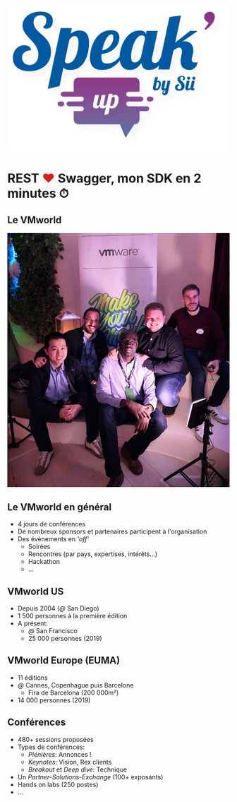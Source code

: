 ![Speak Up](./images/logo-speakupbysii.png) <!-- .element style="max-width:40%;" -->
# REST <span style="color:#d91f11">❤</span> Swagger, mon SDK en 2 minutes ⏱
<!-- .slide: data-state="nologo-slide" style="text-align: center;" -->



## Le VMworld

<!-- .slide: style="text-align:center;" -->
![Logo VMworld](./images/sii@vmworld.png) <!-- .element style="max-width:45%;" -->


## Le VMworld en général

* 4 jours de conférences
* De nombreux sponsors et partenaires participent à l'organisation
* Des évènements en *'off'*
  * Soirées
  * Rencontres (par pays, expertises, intérêts…)
  * Hackathon
  * …


## VMworld US

* Depuis 2004 (*@* San Diego)
* 1 500 personnes à la première édition
* A présent:
  * *@* San Francisco
  * 25 000 personnes (2019)


## VMworld Europe (EUMA)

* 11 éditions
* *@* Cannes, Copenhague puis Barcelone
  * Fira de Barcelona (200 000m²)
* 14 000 personnes (2019)


## Conférences

* 480+ sessions proposées
* Types de conférences:
  * *Plénières*: Annonces !
  * *Keynotes*: Vision, Rex clients
  * *Breakout* et *Deep dive*: Technique
* Un *Partner-Solutions-Exchange* (100+ exposants)
* Hands on labs (250 postes)
* …